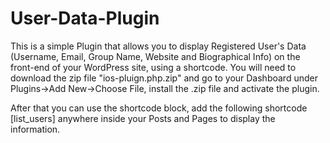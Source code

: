 # User-Data-Plugin

This is a simple Plugin that allows you 
to display Registered User's Data (Username, Email, Group Name, Website and Biographical Info) 
on the front-end of your WordPress site, using a shortcode.
You will need to download the zip file "ios-pluign.php.zip"
and go to your Dashboard under Plugins->Add New->Choose File, install the .zip file and activate the plugin.

After that you can use the shortcode block,
add the following shortcode [list_users] anywhere inside your Posts and Pages to display the information.

